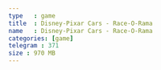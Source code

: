 ```yaml
---
type   : game
title  : Disney-Pixar Cars - Race-O-Rama
name   : Disney-Pixar Cars - Race-O-Rama
categories: [game]
telegram : 371
size : 970 MB
---
```



